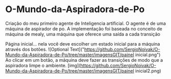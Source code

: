 # O-Mundo-da-Aspiradora-de-Po
Criação do meu primeiro agente de Inteligencia artificial. O agente é de uma máquina de aspirador de po.
A implementação foi baseada no conceito de máquina de mealy, uma máquina que oferece uma saída a cada transição

Página inicial... nela você deve escolher um estado inicial para a máquina através dos botões.
![Optional Text]("https://github.com/SergioNoivak/O-Mundo-da-Aspiradora-de-Po/tree/master/imagensGIT/painel inicial.png")
Ao clicar em um botão, a máquina deve fazer as transições de modo que a aspiradora limpe o ambiente.
[img](https://github.com/SergioNoivak/O-Mundo-da-Aspiradora-de-Po/tree/master/imagensGIT/painel inicial2.png)

